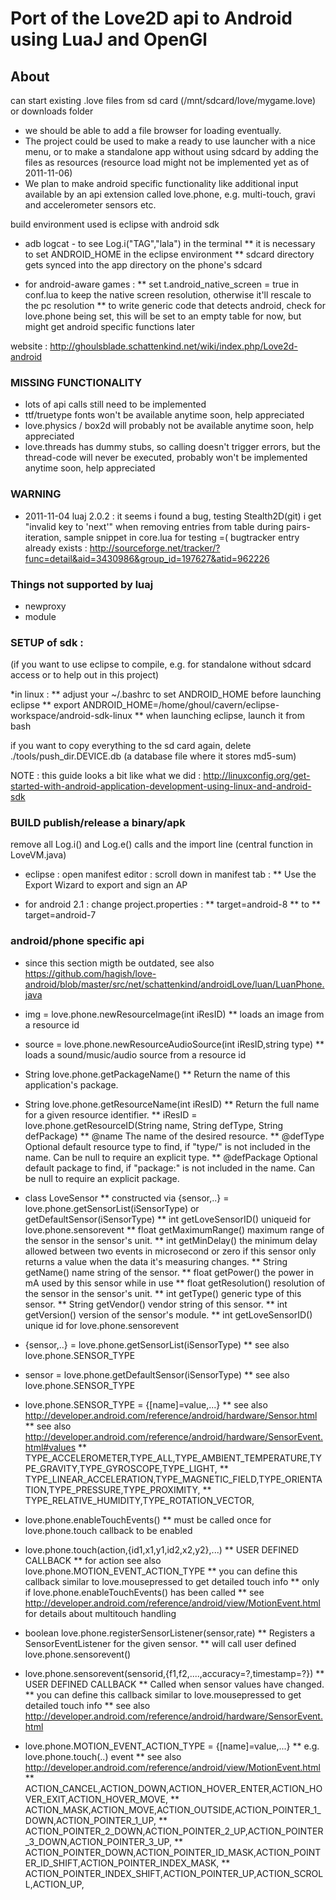 Port of the Love2D api to Android using LuaJ and OpenGl
=======================================================

About
-----

can start existing .love files from sd card (/mnt/sdcard/love/mygame.love) or downloads folder
* we should be able to add a file browser for loading eventually.
* The project could be used to make a ready to use launcher with a nice menu, or to make a standalone app without using sdcard by adding the files as resources (resource load might not be implemented yet as of 2011-11-06)
* We plan to make android specific functionality like additional input available by an api extension called love.phone, e.g. multi-touch, gravi and accelerometer sensors etc.

build environment used is eclipse with android sdk

* adb logcat - to see Log.i("TAG","lala") in the terminal
** it is necessary to set ANDROID_HOME in the eclipse environment
** sdcard directory gets synced into the app directory on the phone's sdcard

* for android-aware games :
** set t.android_native_screen = true in conf.lua to keep the native screen resolution, otherwise it'll rescale to the pc resolution
** to write generic code that detects android, check for love.phone being set, this will be set to an empty table for now, but might get android specific functions later

website : http://ghoulsblade.schattenkind.net/wiki/index.php/Love2d-android

### MISSING FUNCTIONALITY
* lots of api calls still need to be implemented
* ttf/truetype fonts won't be available anytime soon, help appreciated
* love.physics / box2d will probably not be available anytime soon, help appreciated
* love.threads has dummy stubs, so calling doesn't trigger errors, but the thread-code will never be executed, probably won't be implemented anytime soon, help appreciated

### WARNING
* 2011-11-04 luaj 2.0.2 : it seems i found a bug, testing Stealth2D(git) i get "invalid key to 'next'" when removing entries from table during pairs-iteration, sample snippet in core.lua for testing =(
	bugtracker entry already exists : http://sourceforge.net/tracker/?func=detail&aid=3430986&group_id=197627&atid=962226

### Things not supported by luaj
* newproxy
* module

### SETUP of sdk : 
(if you want to use eclipse to compile, e.g. for standalone without sdcard access or to help out in this project) 

*in linux : 
** adjust your ~/.bashrc to set ANDROID_HOME before launching eclipse
** export ANDROID_HOME=/home/ghoul/cavern/eclipse-workspace/android-sdk-linux
** when launching eclipse, launch it from bash 

if you want to copy everything to the sd card again, delete ./tools/push_dir.DEVICE.db  (a database file where it stores md5-sum)

NOTE : this guide looks a bit like what we did : http://linuxconfig.org/get-started-with-android-application-development-using-linux-and-android-sdk

### BUILD publish/release a binary/apk

remove all Log.i() and Log.e() calls and the import line (central function in LoveVM.java)

* eclipse : open manifest editor : scroll down in manifest tab : 
** Use the Export Wizard to export and sign an AP

* for android 2.1 : change project.properties : 
** target=android-8
** to
** target=android-7

### android/phone specific api 


* since this section migth be outdated, see also https://github.com/hagish/love-android/blob/master/src/net/schattenkind/androidLove/luan/LuanPhone.java


* img = love.phone.newResourceImage(int iResID)
** loads an image from a resource id


* source = love.phone.newResourceAudioSource(int iResID,string type)
** loads a sound/music/audio source from a resource id


* String love.phone.getPackageName()
** Return the name of this application's package.


* String love.phone.getResourceName(int iResID)
** Return the full name for a given resource identifier.
** iResID = love.phone.getResourceID(String name, String defType, String defPackage)
** @name The name of the desired resource.
** @defType Optional default resource type to find, if "type/" is not included in the name. Can be null to require an explicit type.
** @defPackage Optional default package to find, if "package:" is not included in the name. Can be null to require an explicit package.


* class LoveSensor
** constructed via {sensor,..} = love.phone.getSensorList(iSensorType)  or getDefaultSensor(iSensorType)
** int 	getLoveSensorID()	uniqueid for love.phone.sensorevent
** float 	getMaximumRange()	maximum range of the sensor in the sensor's unit. 
** int 	getMinDelay()		the minimum delay allowed between two events in microsecond or zero if this sensor only returns a value when the data it's measuring changes. 
** String 	getName()			name string of the sensor. 
** float 	getPower()			the power in mA used by this sensor while in use 
** float 	getResolution()		resolution of the sensor in the sensor's unit. 
** int 	getType()			generic type of this sensor. 
** String 	getVendor()			vendor string of this sensor. 
** int 	getVersion() 		version of the sensor's module. 
** int		getLoveSensorID()	unique id for love.phone.sensorevent


* {sensor,..} = love.phone.getSensorList(iSensorType)
** see also love.phone.SENSOR_TYPE


* sensor = love.phone.getDefaultSensor(iSensorType)
** see also love.phone.SENSOR_TYPE


* love.phone.SENSOR_TYPE = {[name]=value,...}
** see also http://developer.android.com/reference/android/hardware/Sensor.html
** see also http://developer.android.com/reference/android/hardware/SensorEvent.html#values
** TYPE_ACCELEROMETER,TYPE_ALL,TYPE_AMBIENT_TEMPERATURE,TYPE_GRAVITY,TYPE_GYROSCOPE,TYPE_LIGHT,
** TYPE_LINEAR_ACCELERATION,TYPE_MAGNETIC_FIELD,TYPE_ORIENTATION,TYPE_PRESSURE,TYPE_PROXIMITY,
** TYPE_RELATIVE_HUMIDITY,TYPE_ROTATION_VECTOR,


* love.phone.enableTouchEvents()
** must be called once for love.phone.touch callback to be enabled


* love.phone.touch(action,{id1,x1,y1,id2,x2,y2},...)
** USER DEFINED CALLBACK
** for action see also love.phone.MOTION_EVENT_ACTION_TYPE
** you can define this callback similar to love.mousepressed to get detailed touch info
** only if love.phone.enableTouchEvents() has been called
** see http://developer.android.com/reference/android/view/MotionEvent.html for details about multitouch handling


* boolean love.phone.registerSensorListener(sensor,rate)
** Registers a SensorEventListener for the given sensor.
** will call user defined love.phone.sensorevent()


* love.phone.sensorevent(sensorid,{f1,f2,....,accuracy=?,timestamp=?})
** USER DEFINED CALLBACK
** Called when sensor values have changed.
** you can define this callback similar to love.mousepressed to get detailed touch info
** see also http://developer.android.com/reference/android/hardware/SensorEvent.html
		

* love.phone.MOTION_EVENT_ACTION_TYPE = {[name]=value,...} 
** e.g. love.phone.touch(..) event
** see also http://developer.android.com/reference/android/view/MotionEvent.html
** ACTION_CANCEL,ACTION_DOWN,ACTION_HOVER_ENTER,ACTION_HOVER_EXIT,ACTION_HOVER_MOVE,
** ACTION_MASK,ACTION_MOVE,ACTION_OUTSIDE,ACTION_POINTER_1_DOWN,ACTION_POINTER_1_UP,
** ACTION_POINTER_2_DOWN,ACTION_POINTER_2_UP,ACTION_POINTER_3_DOWN,ACTION_POINTER_3_UP,
** ACTION_POINTER_DOWN,ACTION_POINTER_ID_MASK,ACTION_POINTER_ID_SHIFT,ACTION_POINTER_INDEX_MASK,
** ACTION_POINTER_INDEX_SHIFT,ACTION_POINTER_UP,ACTION_SCROLL,ACTION_UP,

			
